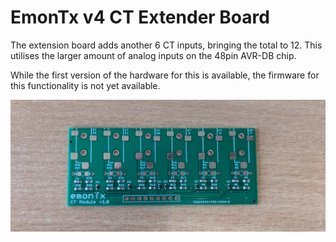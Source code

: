 # EmonTx v4 CT Extender Board

The extension board adds another 6 CT inputs, bringing the total to 12. This utilises the larger amount of analog inputs on the 48pin AVR-DB chip.

While the first version of the hardware for this is available, the firmware for this functionality is not yet available.

![ctext.png](ctext.png)
